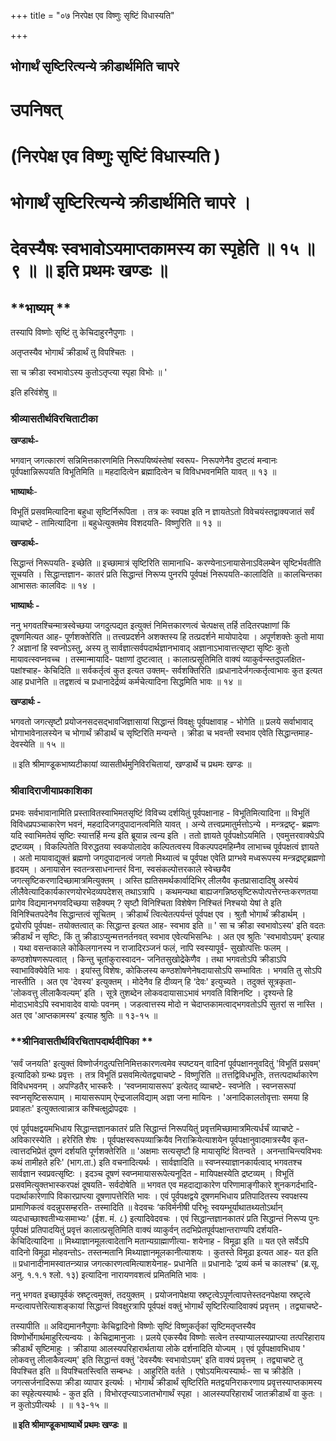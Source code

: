 +++
title = "०७ निरपेक्ष एव विष्णुः सृष्टिं विधास्यति"

+++


## भोगार्थं सृष्टिरित्यन्ये क्रीडार्थमिति चापरे

# उपनिषत्

# (निरपेक्ष एव विष्णुः सृष्टिं विधास्यति )

# भोगार्थं सृष्टिरित्यन्ये क्रीडार्थमिति चापरे ।

# देवस्यैषः स्वभावोऽयमाप्तकामस्य का स्पृहेति ॥ १५ ॥ ९ ॥ ॥ इति प्रथमः खण्डः ॥

## **भाष्यम् **

तस्यापि विष्णोः सृष्टिं तु केचिदाहुरनैपुणाः ।

अतृप्तस्यैव भोगार्थं क्रीडार्थं तु विपश्चितः ।

सा च क्रीडा स्वभावोऽस्य कुतोऽतृप्त्या स्पृहा विभोः ॥ '

इति हरिवंशेषु ॥

### **श्रीव्यासतीर्थविरचिताटीका**

**खण्डार्थः-**

भगवान् जगत्कारणं सन्निमित्तकारणमिति निरूपयिष्यंस्तेषां स्वरूप- निरूपणेनैव दुष्टत्वं मन्वानः पूर्वपक्षान्निरूपयति विभूतिमिति ॥ महदादित्वेन ब्रह्मादित्वेन च विविधभवनमिति यावत् ॥ १३ ॥

**भाष्यार्थः**-

विभूतिं प्रसवमित्यादिना बहुधा सृष्टिर्निरूपिता । तत्र कः स्वपक्ष इति न ज्ञायतेऽतो विवेचयंस्तद्वाक्यजातं सर्वं व्याचष्टे - तामित्यादिना ॥ बहुधेत्युक्तमेव विशदयति- विष्णुरिति ॥ १३ ॥

**खण्डार्थः-**

सिद्धान्तं निरूपयति- इच्छेति ॥ इच्छामात्रं सृष्टिरिति सामानाधि- करण्येनाऽनायासेनाऽविलम्बेन सृष्टिर्भवतीति सूचयति । सिद्धान्तज्ञान- कातरं प्रति सिद्धान्तं निरूप्य पुनरपि पूर्वपक्षं निरूपयति-कालादिति ॥ कालचिन्तका आभासतः कालविदः ॥ १४ ।

**भाष्यार्थः -**

ननु भगवतश्चिन्मात्रस्वेच्छया जगदुत्पद्यत इत्युक्तं निमित्तकारणत्वं चेत्पक्षस् तर्हि तदितरपक्षाणां किं दूषणमित्यत आह- पूर्णशक्तेरिति ॥ तत्त्वप्रदर्शने अशक्तस्य हि तत्प्रदर्शने मायोपादेया । अपूर्णशक्तेः कुतो माया ? अज्ञानां हि स्वप्नोऽस्तु, अस्य तु सार्वज्ञात्सर्वपदार्थज्ञानभावाद् अज्ञानाऽभावात्तत्सृष्टा सृष्टिः कुतो मायावत्स्वप्नवच्च । तस्मान्मायादि- पक्षाणां दुष्टत्वात् । कालात्प्रसूतिमिति वाक्यं व्याकुर्वन्स्तदुपलक्षित- पक्षांश्चाह- केचिदिति ॥ सर्वकर्तृत्वं कुत इत्यत उक्तम्- सर्वशक्तिरिति ॥प्रधानादेर्जगत्कर्तृत्वाभावः कुत इत्यत आह प्रधानेति ॥ तद्वशत्वं च प्रधानादेर्द्रव्यं कर्मचेत्यादिना सिद्धमिति भावः ॥ १४ ॥

**खण्डार्थः -**

भगवतो जगत्सृष्टौ प्रयोजनसदसद्भावजिज्ञासायां सिद्धान्तं विवक्षुः पूर्वपक्षावाह - भोगेति ॥ प्रलये सर्वाभावाद् भोगाभावेनालस्येन च भोगार्थं क्रीडार्थं च सृष्टिरिति मन्यन्ते । क्रीडा च भवन्ती स्वभाव एवेति सिद्धान्तमाह- देवस्येति ॥ १५ ॥

॥ इति श्रीमाण्डूकभाष्यटीकायां व्यासतीर्थमुनिविरचितायां, खण्डार्थे च प्रथमः खण्डः ॥

### **श्रीवादिराजीयाप्रकाशिका**

प्रभवः सर्वभावानामिति प्रस्तावितस्वाभिमतसृष्टिं विविच्य दर्शयितुं पूर्वपक्षानाह - विभूतिमित्यादिना ॥ विभूतिं विविधप्रपञ्चाकारेण भवनं, महदादिजगदुपादानत्वमिति यावत् । अन्ये तत्त्वप्रमातुर्मत्तोऽन्ये । मन्त्रद्रष्टृ- ब्रह्मणः यदि स्वाभिमतेयं सृष्टिः स्यात्तर्हि मन्य इति ब्रूयान्न त्वन्य इति । ततो ज्ञायते पूर्वपक्षोऽयमिति । एवमुत्तरवाक्येऽपि द्रष्टव्यम् । विकल्पितेति विरुद्धतया स्वकपोलादेव कल्पितत्वस्य विकल्पपदमहिम्नैव लाभाच्च पूर्वपक्षत्वं ज्ञायते । अतो मायावाद्युक्तं ब्रह्मणो जगदुपादानत्वं जगतो मिथ्यात्वं च पूर्वपक्ष एवेति प्राग्भवे मध्वरूपस्य मन्त्रद्रष्टृब्रह्मणो हृदयम् । अनायासेन स्वतन्त्रसाधनान्तरं विना, स्वसंकल्पोत्तरकाले स्वेच्छयैव जगत्सृष्टिकरणादिच्छामात्रमित्युक्तम् । अस्ति ह्यतिसमर्थकार्वादिभिर् लीलयैव कृतप्रासादादिषु अस्येयं लीलैवेत्यादिकार्यकारणयोरभेदव्यपदेशस् तथाऽत्रापि । कथमन्यथा बाह्यजगन्निष्ठसृष्टिरूपोत्पत्तेरन्तःकरणतया प्रागेव विद्यमानभगवदिच्छया सहैक्यम् ? सृष्टौ विनिश्चिता विशेषेण निश्चितं निश्चयो येषां ते इति विनिश्चितपदेनैव सिद्धान्तत्वं सूचितम् । क्रीडार्थं त्वित्येतत्पर्यन्तं पूर्वपक्ष एव । श्रुतौ भोगार्थं क्रीडार्थम् । द्वयोरपि पूर्वपक्ष- तयोक्तत्वात् कः सिद्धान्त इत्यत आह- स्वभाव इति ॥ ' सा च क्रीडा स्वभावोऽस्य' इति वदतः क्रीडार्थं न सृष्टिः, किं तु क्रीडाऽप्युन्मत्तनर्तनवत् स्वभाव एवेत्यभिसन्धिः । अत एव श्रुतिः 'स्वभावोऽयम्' इत्याह । यथा वसन्तकाले कोकिलगानस्य न राजादिरञ्जनं फलं, नापि स्वस्यापूर्व- सुखोत्पत्तिः फलम् । कण्ठशोषणरूपत्वात् । किन्तु चूतांकुरास्वादन- जनितसुखोद्रेकेणैव । तथा भगवतोऽपि क्रीडाऽपि स्वाभाविक्येवेति भावः । इयांस्तु विशेषः, कोकिलस्य कण्ठशोषणेनेषदायासोऽपि सम्भावितः । भगवति तु सोऽपि नास्तीति । अत एव 'देवस्य' इत्युक्तम् ।
मोदेनैव हि दीव्यन् हि ‘देवः' इत्युच्यते । तदुक्तं सूत्रकृता- 'लोकवत्तु लीलाकैवल्यम्’ इति । सूत्रे तुशब्देन लोकवदायासाऽभावं भगवति विशिनष्टि । दृश्यन्ते हि मोदाऽभावेऽपि स्वभावादेव वायोः पवनम् । जडत्वात्तस्य मोदो न चेदाप्तकामत्वाद्भगवतोऽपि सुतरां स नास्ति । अत एव 'आप्तकामस्य' इत्याह श्रुतिः ॥ १३-१५ ॥

### **श्रीनिवासतीर्थविरचितापदार्थदीपिका **

‘सर्वं जनयति' इत्युक्तं विष्णोर्जगदुत्पत्तिनिमित्तकारणत्वमेव स्पष्टयन् वादिनां पूर्वपक्षाननुवदितुं 'विभूतिं प्रसवम्' इत्यादिको ग्रन्थः प्रवृत्तः । तत्र विभूतिं प्रसवमित्येतद्व्याचष्टे - विष्णुरिति ॥ तत्तद्विविधभूतिः, तत्तत्पदार्थाकारेण विविधभवनम् । अपण्डितैर् भास्करैः । ‘स्वप्नमायासरूप’ इत्येतद् व्याचष्टे- स्वप्नेति । स्वप्नसरूपां स्वप्नसृष्टिसरूपाम् । मायासरूपाम् ऐन्द्रजालविद्याम् अज्ञा जना मायिनः । 'अनादिकालतोवृत्ताः समया हि प्रवाहतः' इत्युक्तत्वान्नात्र कश्चित्क्षुद्रोपद्रवः ।

एवं पूर्वपक्षद्वयमभिधाय सिद्धान्तज्ञानकातरं प्रति सिद्धान्तं निरूपयितुं प्रवृत्तमिच्छामात्रमित्यर्धर्चं व्याचष्टे - अविकारस्येति । हरेरिति शेषः । पूर्वपक्षस्वरूपव्याक्रियैव निराक्रियेत्याशयेन पूर्वपक्षानुवादमात्रस्यैव कृत- त्वात्तदभिप्रेतं दूषणं दर्शयति पूर्णशक्तेरिति ॥ 'अक्षमाः सत्यसृष्टौ हि मायासृष्टिं वितन्वते । अनन्ताचिन्त्यविभवः कथं तामीहते हरिः' (भाग.ता.) इति वचनादित्यर्थः । सार्वज्ञादिति ॥ स्वप्नस्याज्ञानकार्यत्वाद् भगवतश्च सार्वज्ञान स्वप्रवत्सृष्टिः । इदञ्च दूषणं स्वप्नमायासरूपेत्यनूदित - मायिपक्षस्येति द्रष्टव्यम् । विभूतिं प्रसवमित्युक्तभास्करपक्षं दूषयति- सर्वदोषेति ॥ भगवत एव महदाद्याकारेण परिणामाङ्गीकारे शुनकगर्दभादि- पदार्थाकारेणापि विकारप्राप्त्या दूषणापत्तेरिति भावः । एवं पूर्वपक्षद्वये दूषणमभिधाय प्रतिपादितस्य स्वपक्षस्य प्रामाणिकत्वं वदन्नुपसम्हरति- तस्मादिति ॥ वेदवचः ‘कविर्मनीषी परिभूः स्वयम्भूर्याथातथ्यतोऽर्थान् व्यदधाच्छाश्वतीभ्यःसमाभ्यः' (ईश. मं. ८) इत्यादिवेदवचः । एवं सिद्धान्तज्ञानकातरं प्रति सिद्धान्तं निरूप्य पुनः पूर्वपक्षं प्रतिपादयितुं प्रवृत्तं कालात्प्रसूतिमिति वाक्यं व्याकुर्वन् तदभिप्रेतपूर्वपक्षान्तराण्यपि दर्शयति- केचिदित्यादिना ॥ मिथ्याज्ञानमूलत्वादेतानि मतान्यग्राह्माणीत्या- शयेनाह - विमूढा इति ॥ यत एते सर्वेऽपि वादिनो विमूढा मोहवन्तोऽ- तस्तन्मतानि मिथ्याज्ञानमूलकानीत्याशयः । कुतस्ते विमूढा इत्यत आह- यत इति ॥ प्रधानादीनामस्वातन्त्र्यान्न जगत्कारणत्वमित्याशयेनाह- प्रधानेति ॥ प्रधानादेः ‘द्रव्यं कर्म च कालश्च' (ब्र.सू. अनु. १.१.१ श्लो. १३) इत्यादिना नारायणवशत्वं प्रमितमिति भावः ।

ननु भगवत इच्छापूर्वकं स्रष्टृत्वमुक्तं, तदयुक्तम् । प्रयोजनापेक्षया स्रष्टृत्वेऽपूर्णत्वापत्तेस्तदनपेक्षया स्रष्टृत्वे मन्दत्वापत्तेरित्याशङ्कायां सिद्धान्तं विवक्षुरत्रापि पूर्वपक्षं वक्तुं भोगार्थं सृष्टिरित्यादिवाक्यं प्रवृत्तम् । तद्व्याचष्टे-

तस्यापीति ॥ अविद्यमाननैपुणाः केचिद्वादिनो विष्णोः सृष्टिं विष्णुकर्तृकां सृष्टिमतृप्तस्यैव विष्णोर्भोगार्थमाहुरित्यन्वयः । केचिद्रामानुजाः । प्रलये एकस्यैव विष्णोः सत्वेन तस्याप्यालस्यप्राप्त्या तत्परिहाराय क्रीडार्थं सृष्टिमाहुः । क्रीडाया आलस्यपरिहारार्थताया लोके दर्शनादिति योज्यम् । एवं पूर्वपक्षावभिधाय ' लोकवत्तु लीलाकैवल्यम्' इति सिद्धान्तं वक्तुं 'देवस्यैषः स्वभावोऽयम्' इति वाक्यं प्रवृत्तम् । तद्व्याचष्टे तु विपश्चित इति ॥ विपश्चितस्त्विति सम्बन्धः । आहुरिति वर्तते । एषोऽयमित्यस्यार्थः- सा च क्रीडेति । जगत्सर्जनादिरूपा क्रीडा व्यापार इत्यर्थः । भोगार्थं क्रीडार्थं सृष्टिरिति मतद्वयनिराकरणाय प्रवृत्तस्याप्तकामस्य का स्पृहेत्यस्यार्थः - कुत इति । विभोरतृप्त्याऽजातभोगार्थं स्पृहा । आलस्यपरिहारार्थं जातक्रीडार्थं वा कुतः । न कुतोऽपीत्यर्थः । ॥ १३-१५ ॥

**॥ इति श्रीमाण्डूकभाष्यार्थे प्रथमः खण्डः ॥**


